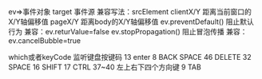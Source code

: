 ev=>事件对象
target 事件源 兼容写法：srcElement
clientX/Y 距离当前窗口的X/Y轴偏移值
pageX/Y 距离body的X/Y轴偏移值
ev.preventDefault() 阻止默认行为 兼容：ev.returValue=false
ev.stopPropagation() 阻止冒泡传播 兼容：ev.cancelBubble=true

which或者keyCode 监听键盘按键码
13 enter
8   BACK SPACE
46  DELETE
32  SPACE
16  SHIFT
17  CTRL
37~40  左上右下四个方向键
9  TAB
